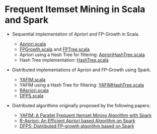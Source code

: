 # Frequent Itemset Mining in Scala and Spark
* Sequential implementation of Apriori and FP-Growth in Scala.
  * [Apriori.scala](https://github.com/felipekunzler/frequent-itemset-mining-spark/blob/master/src/main/scala/sequential/Apriori.scala)
  * [FPGrowth.scala](https://github.com/felipekunzler/frequent-itemset-mining-spark/tree/master/src/main/scala/sequential/fpgrowth/FPGrowth.scala) and [FPTree.scala](https://github.com/felipekunzler/frequent-itemset-mining-spark/tree/master/src/main/scala/sequential/fpgrowth/FPTree.scala)
  * Apriori using a Hash Tree for filtering: [AprioriHashTree.scala](https://github.com/felipekunzler/frequent-itemset-mining-spark/blob/master/src/main/scala/sequential/hashtree/AprioriHashTree.scala)
  * Hash Tree implementation: [HashTree.scala](https://github.com/felipekunzler/frequent-itemset-mining-spark/blob/master/src/main/scala/sequential/hashtree/HashTree.scala)


* Distributed implementations of Apriori and FP-Growth using Spark.
  * [YAFIM.scala](https://github.com/felipekunzler/frequent-itemset-mining-spark/blob/master/src/main/scala/spark/YAFIM.scala)
  * YAFIM using a Hash Tree for filtering: [YAFIMHashTree.scala](https://github.com/felipekunzler/frequent-itemset-mining-spark/blob/master/src/main/scala/spark/YAFIMHashTree.scala)
  * [RApriori.scala](https://github.com/felipekunzler/frequent-itemset-mining-spark/blob/master/src/main/scala/spark/RApriori.scala)
  * [DFPS.scala](https://github.com/felipekunzler/frequent-itemset-mining-spark/blob/master/src/main/scala/spark/DFPS.scala)

* Distributed algorithms originally proposed by the following papers:
  * [YAFIM: A Parallel Frequent Itemset Mining Algorithm with Spark](https://ieeexplore.ieee.org/abstract/document/6969575)
  * [R-Apriori: An Efficient Apriori based Algorithm on Spark](https://dl.acm.org/citation.cfm?id=2809893)
  * [DFPS: Distributed FP-growth algorithm based on Spark](https://ieeexplore.ieee.org/document/8054308)
